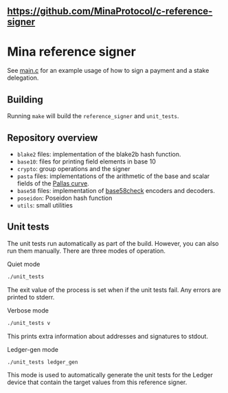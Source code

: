 https://github.com/MinaProtocol/c-reference-signer
---

# Mina reference signer

See [main.c](reference_signer.c) for an example usage of how to sign a payment and a stake delegation.

## Building

Running `make` will build the `reference_signer` and `unit_tests`.

## Repository overview

- `blake2` files: implementation of the blake2b hash function.
- `base10`: files for printing field elements in base 10
- `crypto`: group operations and the signer
- `pasta` files: implementations of the arithmetic of the base and scalar fields of the [Pallas curve](https://electriccoin.co/blog/the-pasta-curves-for-halo-2-and-beyond/).
- `base58` files: implementation of [base58check](https://en.bitcoin.it/wiki/Base58Check_encoding) encoders and decoders.
- `poseidon`: Poseidon hash function
- `utils`: small utilities

## Unit tests

The unit tests run automatically as part of the build.  However, you can also run them manually.  There are three modes of operation.

Quiet mode
```bash
./unit_tests
```
The exit value of the process is set when if the unit tests fail.  Any errors are printed to stderr.

Verbose mode
```bash
./unit_tests v
```
This prints extra information about addresses and signatures to stdout.

Ledger-gen mode
```bash
./unit_tests ledger_gen
```
This mode is used to automatically generate the unit tests for the Ledger device that contain the target values from this reference signer.

